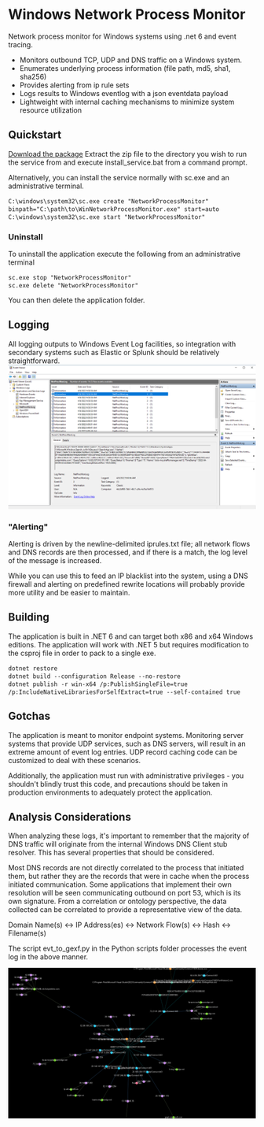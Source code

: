 # Windows Network Process Monitor

Network process monitor for Windows systems using .net 6 and event tracing.

- Monitors outbound TCP, UDP and DNS traffic on a Windows system.
- Enumerates underlying process information (file path, md5, sha1, sha256)
- Provides alerting from ip rule sets
- Logs results to Windows eventlog with a json eventdata payload
- Lightweight with internal caching mechanisms to minimize system resource utilization

## Quickstart
[Download the package](https://github.com/clwg/WinNetworkProcessMonitor/releases/download/0.0.1/WinNetworkProcessMonitor.zip)
Extract the zip file to the directory you wish to run the service from and execute install_service.bat from a command prompt.

Alternatively, you can install the service normally with sc.exe and an administrative terminal.

```
C:\windows\system32\sc.exe create "NetworkProcessMonitor" binpath="C:\path\to\WinNetworkProcessMonitor.exe" start=auto
C:\windows\system32\sc.exe start "NetworkProcessMonitor"
```
### Uninstall

To uninstall the application execute the following from an administrative terminal
```
sc.exe stop "NetworkProcessMonitor" 
sc.exe delete "NetworkProcessMonitor" 
```

You can then delete the application folder.

## Logging

All logging outputs to Windows Event Log facilities, so integration with secondary systems such as Elastic or Splunk should be relatively straightforward.  ![Event Viewer Output](/img/eventviewer.png)

### "Alerting"

Alerting is driven by the newline-delimited iprules.txt file; all network flows and DNS records are then processed, and if there is a match, the log level of the message is increased.

While you can use this to feed an IP blacklist into the system, using a DNS firewall and alerting on predefined rewrite locations will probably provide more utility and be easier to maintain.


## Building

The application is built in .NET 6 and can target both x86 and x64 Windows editions.
The application will work with .NET 5 but requires modification to the csproj file in order to pack to a single exe.

```
dotnet restore
dotnet build --configuration Release --no-restore
dotnet publish -r win-x64 /p:PublishSingleFile=true /p:IncludeNativeLibrariesForSelfExtract=true --self-contained true
```

## Gotchas

The application is meant to monitor endpoint systems. Monitoring server systems that provide UDP services, such as DNS servers, will result in an extreme amount of event log entries.
UDP record caching code can be customized to deal with these scenarios.

Additionally, the application must run with administrative privileges - you shouldn't blindly trust this code, and precautions should be taken in production environments to adequately protect the application.



## Analysis Considerations

When analyzing these logs, it's important to remember that the majority of DNS traffic will originate from the internal Windows DNS Client stub resolver. This has several properties that should be considered.

Most DNS records are not directly correlated to the process that initiated them, but rather they are the records that were in cache when the process initiated communication.
Some applications that implement their own resolution will be seen communicating outbound on port 53, which is its own signature.
From a correlation or ontology perspective, the data collected can be correlated to provide a representative view of the data.

Domain Name(s) <-> IP Address(es) <-> Network Flow(s) <-> Hash <-> Filename(s)

The script evt_to_gexf.py in the Python scripts folder processes the event log in the above manner.

![Gephi Output](/img/graph.png)

